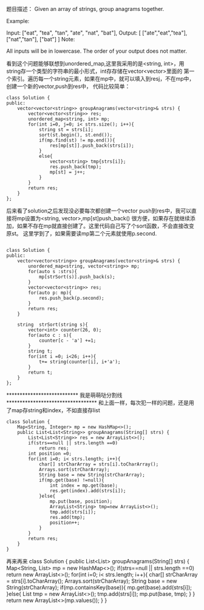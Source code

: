 题目描述：
Given an array of strings, group anagrams together.

Example:

Input: ["eat", "tea", "tan", "ate", "nat", "bat"],
Output:
[
  ["ate","eat","tea"],
  ["nat","tan"],
  ["bat"]
]
Note:

All inputs will be in lowercase.
The order of your output does not matter.

看到这个问题能够联想到unordered_map,这里我采用的是<string, int>，用string存一个类型的字符串的最小形式，int存存储在vector<vector<int>>里面的
第一个索引。遍历每一个string元素，如果在mp中，就可以填入到res[j](j存在mp的int中)，不在mp中，创建一个新的vector<string>,push到res中，
代码比较简单：
```
class Solution {
public:
    vector<vector<string>> groupAnagrams(vector<string>& strs) {
        vector<vector<string>> res;
        unordered_map<string, int> mp;
        for(int i=0, j=0; i< strs.size(); i++){
            string st = strs[i];
            sort(st.begin(), st.end());
            if(mp.find(st) != mp.end()){
                res[mp[st]].push_back(strs[i]);
            }
            else{
                vector<string> tmp{strs[i]}; 
                res.push_back(tmp);
                mp[st] = j++;
            }
        }
        return res;
    }
};
```

后来看了solution之后发现没必要每次都创建一个vector<string> push到res中，我可以直接将mp设置为<string, vector<string>>,mp[st]push_back()
很方便，如果存在就继续添加，如果不存在mp就直接创建了。这里代码自己写了个sort函数，不会直接改变原st。
这里学到了，如果需要读mp第二个元素就使用p.second.
```

class Solution {
public:
    vector<vector<string>> groupAnagrams(vector<string>& strs) {
        unordered_map<string, vector<string>> mp;
        for(auto s :strs){
            mp[strSort(s)].push_back(s);
        }
        vector<vector<string>> res;
        for(auto p: mp){
            res.push_back(p.second);
        }
        return res;
    }
    
    string  strSort(string s){
        vector<int> counter(26, 0);
        for(auto c : s){
            counter[c - 'a'] +=1;
        }
        string t;
        for(int i =0; i<26; i++){
            t+= string(counter[i], i+'a');
        }
        return t;
    }
};
```

*************************** 我是萌萌哒分割线 **********************************
和上面一样，每次犯一样的问题，还是用了map存string和index，不如直接存list
```
class Solution {
    Map<String, Integer> mp = new HashMap<>();
    public List<List<String>> groupAnagrams(String[] strs) {
        List<List<String>> res = new ArrayList<>();
        if(strs==null || strs.length ==0)
            return res;
        int position =0;
        for(int i=0; i< strs.length; i++){
            char[] strCharArray = strs[i].toCharArray();
            Arrays.sort(strCharArray);
            String base = new String(strCharArray);
            if(mp.get(base) !=null){
                int index = mp.get(base);
                res.get(index).add(strs[i]);
            }else{
                mp.put(base, position);
                ArrayList<String> tmp=new ArrayList<>();
                tmp.add(strs[i]);
                res.add(tmp);
                position++;
            }
        }
        return res;
    }
}
 ```


再来再来
class Solution {
    public List<List<String>> groupAnagrams(String[] strs) {
        Map<String, List<String>> mp = new HashMap<>();
        if(strs==null || strs.length ==0)
            return new ArrayList<>();
        for(int i=0; i< strs.length; i++){
            char[] strCharArray = strs[i].toCharArray();
            Arrays.sort(strCharArray);
            String base = new String(strCharArray);
            if(mp.containsKey(base)){
                mp.get(base).add(strs[i]);
            }else{
                List<String> tmp = new ArrayList<>();
                tmp.add(strs[i]);
                mp.put(base, tmp);
            }
        }
        return new ArrayList<>(mp.values());
    }
}
